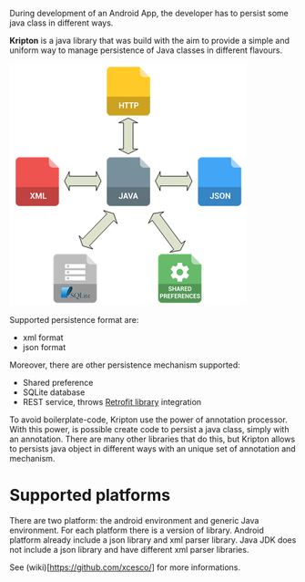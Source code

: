 During development of an Android App, the developer has to persist some java class in different ways.

**Kripton** is a java library that was build with the aim to provide a simple and uniform way to manage persistence of Java classes in different flavours. 

![](https://github.com/xcesco/wikis/blob/master/kripton/immagine01.png)

Supported persistence format are:

* xml format
* json format

Moreover, there are other persistence mechanism supported:

* Shared preference
* SQLite database
* REST service, throws [Retrofit library](http://square.github.io/retrofit/) integration

To avoid boilerplate-code, Kripton use the power of annotation processor. With this power, is possible create code to persist a java class, simply with an annotation. There are many other libraries that do this, but Kripton allows to persists java object in different ways with an unique set of annotation and mechanism.

# Supported platforms
There are two platform: the android environment and generic Java environment. For each platform there is a version of library. Android platform already include a json library and xml parser library. Java JDK does not include a json library and have different xml parser libraries.

See (wiki)[https://github.com/xcesco/] for more informations.
